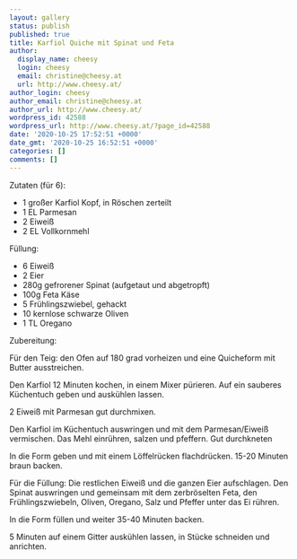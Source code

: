 ```yaml
---
layout: gallery
status: publish
published: true
title: Karfiol Quiche mit Spinat und Feta
author:
  display_name: cheesy
  login: cheesy
  email: christine@cheesy.at
  url: http://www.cheesy.at/
author_login: cheesy
author_email: christine@cheesy.at
author_url: http://www.cheesy.at/
wordpress_id: 42588
wordpress_url: http://www.cheesy.at/?page_id=42588
date: '2020-10-25 17:52:51 +0000'
date_gmt: '2020-10-25 16:52:51 +0000'
categories: []
comments: []
---
```

<!-- wp:paragraph -->
Zutaten (für 6):
<!-- /wp:paragraph -->
<!-- wp:list -->
- 1 großer Karfiol Kopf, in Röschen zerteilt
- 1 EL Parmesan
- 2 Eiweiß
- 2 EL Vollkornmehl
<!-- /wp:list -->
<!-- wp:paragraph -->
Füllung:
<!-- /wp:paragraph -->
<!-- wp:list -->
- 6 Eiweiß
- 2 Eier
- 280g gefrorener Spinat (aufgetaut und abgetropft)
- 100g Feta Käse
- 5 Frühlingszwiebel, gehackt
- 10 kernlose schwarze Oliven
- 1 TL Oregano
<!-- /wp:list -->
<!-- wp:paragraph -->
Zubereitung:
<!-- /wp:paragraph -->
<!-- wp:paragraph -->
Für den Teig: den Ofen auf 180 grad vorheizen und eine Quicheform mit Butter ausstreichen.
<!-- /wp:paragraph -->
<!-- wp:paragraph -->
Den Karfiol 12 Minuten kochen, in einem Mixer pürieren. Auf ein sauberes Küchentuch geben und auskühlen lassen.
<!-- /wp:paragraph -->
<!-- wp:paragraph -->
2 Eiweiß mit Parmesan gut durchmixen.
<!-- /wp:paragraph -->
<!-- wp:paragraph -->
Den Karfiol im Küchentuch auswringen und mit dem Parmesan/Eiweiß vermischen. Das Mehl einrühren, salzen und pfeffern. Gut durchkneten
<!-- /wp:paragraph -->
<!-- wp:paragraph -->
In die Form geben und mit einem Löffelrücken flachdrücken. 15-20 Minuten braun backen.
<!-- /wp:paragraph -->
<!-- wp:paragraph -->
Für die Füllung: Die restlichen Eiweiß und die ganzen Eier aufschlagen. Den Spinat auswringen und gemeinsam mit dem zerbröselten Feta, den Frühlingszwiebeln, Oliven, Oregano, Salz und Pfeffer unter das Ei rühren.
<!-- /wp:paragraph -->
<!-- wp:paragraph -->
In die Form füllen und weiter 35-40 Minuten backen.
<!-- /wp:paragraph -->
<!-- wp:paragraph -->
5 Minuten auf einem Gitter auskühlen lassen, in Stücke schneiden und anrichten.
<!-- /wp:paragraph -->
<!-- wp:image {"id":42586} -->
<figure class="wp-block-image"><img src="http://www.cheesy.at/wp-content/uploads/Karfiol-Quiche-1.jpg" alt="" class="wp-image-42586"></figure>
<!-- /wp:image -->
